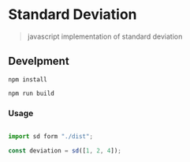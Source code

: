 # Standard Deviation
> javascript implementation of standard deviation

## Develpment

`npm install`

`npm run build`

### Usage

```js

import sd form "./dist";

const deviation = sd([1, 2, 4]);

```
